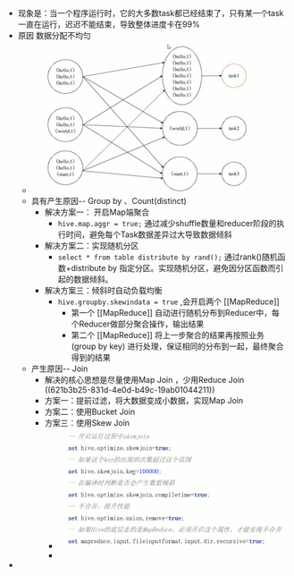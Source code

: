 - 现象是：当一个程序运行时，它的大多数task都已经结束了，只有某一个task一直在运行，迟迟不能结束，导致整体进度卡在99%
- 原因 数据分配不均匀
	- ![image.png](../assets/image_1646549847389_0.png)
	- 具有产生原因-- Group by 、Count(distinct)
		- 解决方案一： 开启Map端聚合
			- `hive.map.aggr = true;` 通过减少shuffle数量和reducer阶段的执行时间，避免每个Task数据差异过大导致数据倾斜
		- 解决方案二：实现随机分区
			- `select * from table distribute by rand();` 通过rank()随机函数+distribute by 指定分区。实现随机分区，避免因分区函数而引起的数据倾斜。
		- 解决方案三：倾斜时自动负载均衡
			- `hive.groupby.skewindata = true` ,会开启两个 [[MapReduce]]
				- 第一个 [[MapReduce]] 自动进行随机分布到Reducer中，每个Reducer做部分聚合操作，输出结果
				- 第二个 [[MapReduce]] 将上一步聚合的结果再按照业务(group by key) 进行处理，保证相同的分布到一起，最终聚合得到的结果
	- 产生原因-- Join
		- 解决的核心思想是尽量使用Map Join ，少用Reduce Join ((621b3b25-831d-4e0d-b49c-19ab01044211))
		- 方案一：提前过滤，将大数据变成小数据，实现Map Join
		- 方案二：使用Bucket Join
		- 方案三：使用Skew Join
			- ![image.png](../assets/image_1646550771882_0.png)
			-
-